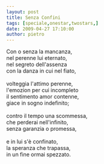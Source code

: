 ```yaml
---
layout: post
title: Senza Confini
tags: [speciale,onestar,twostars,]
date: 2009-04-27 17:10:00
author: pietro
---
```

Con o senza la mancanza,<br/>nel perenne lui eternato,<br/>nel segreto dell'assenza<br/>con la danza in cui nel fiato,<br/><br/>volteggia l'attimo perenne,<br/>l'emozion per cui incompleto<br/>il sentimento amor contenne,<br/>giace in sogno indefinito;<br/><br/>contro il tempo una scommessa,<br/>che perderai nell'infinito,<br/>senza garanzia o promessa,<br/><br/>e in lui s'è confinato,<br/>la speranza che trapassa,<br/>in un fine ormai spezzato.
